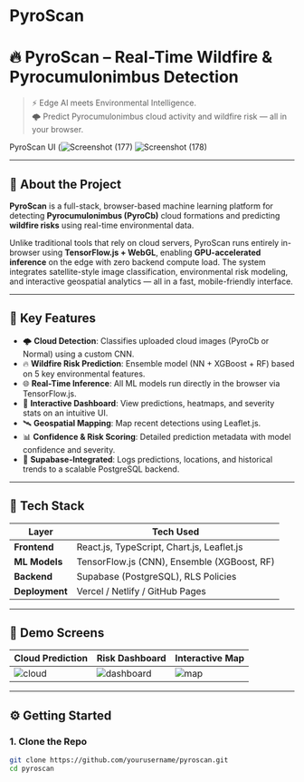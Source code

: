 # PyroScan
# 🔥 PyroScan – Real-Time Wildfire & Pyrocumulonimbus Detection

> ⚡ Edge AI meets Environmental Intelligence.  
> 🌩️ Predict Pyrocumulonimbus cloud activity and wildfire risk — all in your browser.

PyroScan UI (![Screenshot (177)](https://github.com/user-attachments/assets/60b4677c-99c8-4b30-9099-4693fd556d60)  ![Screenshot (178)](https://github.com/user-attachments/assets/007e100d-c95f-409b-ac82-b0bea61f5f0e)



---

## 🚀 About the Project

**PyroScan** is a full-stack, browser-based machine learning platform for detecting **Pyrocumulonimbus (PyroCb)** cloud formations and predicting **wildfire risks** using real-time environmental data.

Unlike traditional tools that rely on cloud servers, PyroScan runs entirely in-browser using **TensorFlow.js + WebGL**, enabling **GPU-accelerated inference** on the edge with zero backend compute load. The system integrates satellite-style image classification, environmental risk modeling, and interactive geospatial analytics — all in a fast, mobile-friendly interface.

---

## 🎯 Key Features

- 🌩️ **Cloud Detection**: Classifies uploaded cloud images (PyroCb or Normal) using a custom CNN.
- 🔥 **Wildfire Risk Prediction**: Ensemble model (NN + XGBoost + RF) based on 5 key environmental features.
- 🌐 **Real-Time Inference**: All ML models run directly in the browser via TensorFlow.js.
- 🧭 **Interactive Dashboard**: View predictions, heatmaps, and severity stats on an intuitive UI.
- 🛰️ **Geospatial Mapping**: Map recent detections using Leaflet.js.
- 📊 **Confidence & Risk Scoring**: Detailed prediction metadata with model confidence and severity.
- 🧾 **Supabase-Integrated**: Logs predictions, locations, and historical trends to a scalable PostgreSQL backend.

---

## 🧠 Tech Stack

| Layer          | Tech Used                       |
|----------------|---------------------------------|
| **Frontend**   | React.js, TypeScript, Chart.js, Leaflet.js |
| **ML Models**  | TensorFlow.js (CNN), Ensemble (XGBoost, RF) |
| **Backend**    | Supabase (PostgreSQL), RLS Policies |
| **Deployment** | Vercel / Netlify / GitHub Pages |

---

## 📸 Demo Screens

| Cloud Prediction | Risk Dashboard | Interactive Map |
|------------------|----------------|------------------|
| ![cloud](assets/cloud-demo.png) | ![dashboard](assets/dashboard.png) | ![map](assets/map.png) |

---

## ⚙️ Getting Started

### 1. Clone the Repo

```bash
git clone https://github.com/yourusername/pyroscan.git
cd pyroscan
